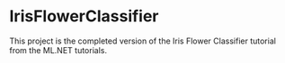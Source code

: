 # IrisFlowerClassifier

This project is the completed version of the Iris Flower Classifier tutorial from the ML.NET tutorials.
